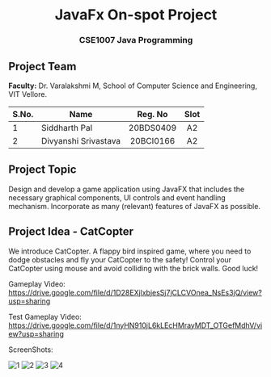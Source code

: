 <h1 align="center"> JavaFx On-spot Project</h1>
<h3 align="center">CSE1007 Java Programming</h3>

## Project Team

**Faculty:** Dr. Varalakshmi M, School of Computer Science and Engineering, VIT Vellore.

|S.No. | Name                 | Reg. No   | Slot |
| -    | ----------------     |:---------:| :--: |
| 1    | Siddharth Pal        | 20BDS0409 |  A2  |
| 2    | Divyanshi Srivastava | 20BCI0166 |  A2  |

## Project Topic

Design and develop a game application using JavaFX that includes the necessary graphical components, UI controls and event handling mechanism. Incorporate as many (relevant) features of JavaFX as possible.

## Project Idea - CatCopter
We introduce CatCopter. A flappy bird inspired game, where you need to dodge obstacles and fly your CatCopter to the safety! Control your CatCopter using mouse and avoid colliding with the brick walls. Good luck!

Gameplay Video:
https://drive.google.com/file/d/1D28EXjlxbjesSj7jCLCVOnea_NsEs3jQ/view?usp=sharing

Test Gameplay Video:
https://drive.google.com/file/d/1nyHN910jL6kLEcHMrayMDT_OTGefMdhV/view?usp=sharing


ScreenShots:

![1](https://github.com/originalsidd/JavaFx-onSpot-Project/blob/main/media/CatCopter1.png?raw=true)
![2](https://github.com/originalsidd/JavaFx-onSpot-Project/blob/main/media/CatCopter3.png?raw=true)
![3](https://github.com/originalsidd/JavaFx-onSpot-Project/blob/main/media/CatCopter2.png?raw=true)
![4](https://github.com/originalsidd/JavaFx-onSpot-Project/blob/main/media/CatCopter4.png?raw=true)
